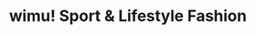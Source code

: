 ---
title: "wimu! Sport & Lifestyle Fashion"
url: /jestetten/wimu-sport-und-lifestyle-fashion/
shop: Sport
---